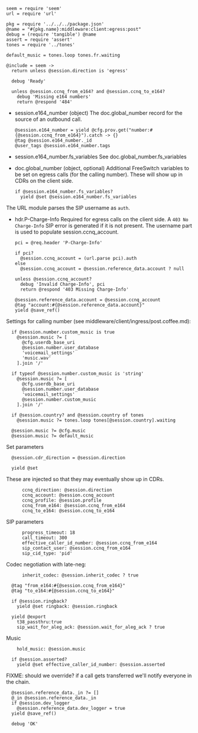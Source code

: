     seem = require 'seem'
    url = require 'url'

    pkg = require '../../../package.json'
    @name = "#{pkg.name}:middleware:client:egress:post"
    debug = (require 'tangible') @name
    assert = require 'assert'
    tones = require '../tones'

    default_music = tones.loop tones.fr.waiting

    @include = seem ->
      return unless @session.direction is 'egress'

      debug 'Ready'

      unless @session.ccnq_from_e164? and @session.ccnq_to_e164?
        debug 'Missing e164 numbers'
        return @respond '484'

* session.e164_number (object) The doc.global_number record for the source of an outbound call.

      @session.e164_number = yield @cfg.prov.get("number:#{@session.ccnq_from_e164}").catch -> {}
      @tag @session.e164_number._id
      @user_tags @session.e164_number.tags

* session.e164_number.fs_variables See doc.global_number.fs_variables
* doc.global_number (object, optional) Additional FreeSwitch variables to be set on egress calls (for the calling number). These will show up in CDRs on the client side.

      if @session.e164_number.fs_variables?
        yield @set @session.e164_number.fs_variables

The URL module parses the SIP username as `auth`.

* hdr.P-Charge-Info Required for egress calls on the client side. A `403 No Charge-Info` SIP error is generated if it is not present. The username part is used to populate session.ccnq_account.

      pci = @req.header 'P-Charge-Info'

      if pci?
        @session.ccnq_account = (url.parse pci).auth
      else
        @session.ccnq_account = @session.reference_data.account ? null

      unless @session.ccnq_account?
        debug 'Invalid Charge-Info', pci
        return @respond '403 Missing Charge-Info'

      @session.reference_data.account = @session.ccnq_account
      @tag "account:#{@session.reference_data.account}"
      yield @save_ref()

Settings for calling number (see middleware/client/ingress/post.coffee.md):

      if @session.number.custom_music is true
        @session.music ?= [
          @cfg.userdb_base_uri
          @session.number.user_database
          'voicemail_settings'
          'music.wav'
        ].join '/'

      if typeof @session.number.custom_music is 'string'
        @session.music ?= [
          @cfg.userdb_base_uri
          @session.number.user_database
          'voicemail_settings'
          @session.number.custom_music
        ].join '/'

      if @session.country? and @session.country of tones
        @session.music ?= tones.loop tones[@session.country].waiting

      @session.music ?= @cfg.music
      @session.music ?= default_music

Set parameters

      @session.cdr_direction = @session.direction

      yield @set

These are injected so that they may eventually show up in CDRs.

          ccnq_direction: @session.direction
          ccnq_account: @session.ccnq_account
          ccnq_profile: @session.profile
          ccnq_from_e164: @session.ccnq_from_e164
          ccnq_to_e164: @session.ccnq_to_e164

SIP parameters

          progress_timeout: 18
          call_timeout: 300
          effective_caller_id_number: @session.ccnq_from_e164
          sip_contact_user: @session.ccnq_from_e164
          sip_cid_type: 'pid'

Codec negotiation with late-neg:

          inherit_codec: @session.inherit_codec ? true

      @tag "from_e164:#{@session.ccnq_from_e164}"
      @tag "to_e164:#{@session.ccnq_to_e164}"

      if @session.ringback?
        yield @set ringback: @session.ringback

      yield @export
        t38_passthru:true
        sip_wait_for_aleg_ack: @session.wait_for_aleg_ack ? true

Music

        hold_music: @session.music

      if @session.asserted?
        yield @set effective_caller_id_number: @session.asserted

FIXME: should we override? if a call gets transferred we'll notify everyone in the chain.

      @session.reference_data._in ?= []
      @_in @session.reference_data._in
      if @session.dev_logger
        @session.reference_data.dev_logger = true
      yield @save_ref()

      debug 'OK'
